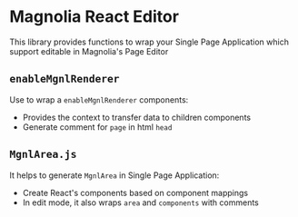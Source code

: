 # Magnolia React Editor

This library provides functions to wrap your Single Page Application which support editable in Magnolia's Page Editor


## `enableMgnlRenderer`
Use to wrap a `enableMgnlRenderer` components:

* Provides the context to transfer data to children components
* Generate comment for `page` in html `head`


## `MgnlArea.js`

It helps to generate `MgnlArea` in Single Page Application:

* Create React's components based on component mappings
* In edit mode, it also wraps `area` and `components` with comments
